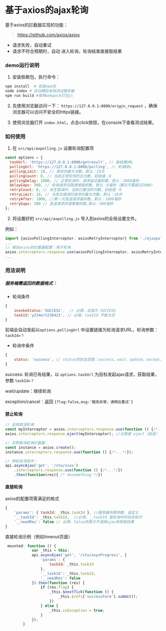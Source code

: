 # 基于axios的ajax轮询

基于axios的拦截器实现的功能：
> https://github.com/axios/axios
- 请求失败，自动重试
- 请求不符合预期时，自动 进入轮询，轮询结束直接取结果

### demo运行说明

1. 安装依赖包，执行命令：

```bash
npm install  # 安装npm包
node index # 启动模拟本地测试服务器
npm run build #使用webpack打包js
```

2. 先使用浏览器访问一下： `https://127.0.0.1:8000/origin_request` ，确保浏览器可以访问不安全的https链接。

3. 使用浏览器打开 `index.html`，点击click按钮，在console下查看测试结果。


### 如何使用

1. 在 `src/api/axpolling.js` 设置轮询配置项
```js
const options = {
  taskUrl: 'https://127.0.0.1:8000/getresult', // 取结果URL
  pollingUrl: 'https://127.0.0.1:8000/polling', // 轮询URL
  pollingLimit: 10, // 请求的最大次数，默认：10次
  pollingCount: 0, // 当前正常轮询的总次数，初始值：0
  pollingDelay: 1000, // 正常轮询时，请求延迟毫秒数，默认：1000毫秒
  delayGaps: 300, // 轮询请求间隔递增毫秒数，默认：0毫秒（建议不要超过1000）
  retryCount: 0, // 发生错误时，当前已重试的次数，初始值：0
  retryLimit: 10, // 当发生错误时请求的最大次数，默认：10次
  retryAfter: 1000, //第一次发送请求毫秒数，默认：1000毫秒
  retryGaps: 300 // 发送请求的递增毫秒数,默认：300毫秒
};
```

2. 将设置好的 `src/api/axpolling.js` 导入到axios的全局设置文件。

例如：
```js
import {axiosPollingInterceptor, axiosRetryInterceptor} from './ajaxpolling';
...
// 增加axios的拦截器配置：用于轮询
axios.interceptors.response.use(axiosPollingInterceptor, axiosRetryInterceptor);
...
```



### 用法说明

##### 服务端需返回的数据格式：

- 轮询条件

```js
{
    invokeStatus:'SUCCESS',  // 必填，且值为 SUCCESS
    taskId:'y234ert238423', // 必填，taskId 不能为空
}
```

前端会自动发起以`options.pollingUrl` 中设置链接为轮询请求URL，轮询参数： `taskId=？`

- 轮询中条件

```js
{
    status: 'success', // status的状态范围：success、wait、update、exception、cancel
}
```

success:  轮询已有结果，以  `options.taskUrl` 为目标发起ajax请求，获取结果，参数 `taskId=？`

wait/update：继续轮询

exception/cancel：返回 `{flag:false,msg:'服务异常，请稍后重试'}`



#### 禁止轮询

```js
// 全局取消轮询
const myInterceptor = axios.interceptors.response.use(function () {/*...*/});
axios.interceptors.response.eject(myInterceptor); //注意是 eject（驱逐）！！

// 实例取消轮询拦截器：
const instance = axios.create();
instance.interceptors.response.use(function () {/*...*/});

// 例如在项目中：
api.asyncAjax('get', '/stu/xxxx')
    .interceptors.response.use(function () {/*...*/})
    .then(function(res){ /* dosomething */})
```





#### 直接轮询

axios的配置项需满足的格式

```js
{
    'params': { taskId: _this.taskId }, //服务器所需参数，自定义
    '__taskId': _this.taskId,  //必填，__taskId 是轮询中的状态标识
    '__needRes': false // 必填，false则表示不调用ajax来获取结果
}
```



直接轮询示例（例如timeout页面）

```js
 mounted: function () {
            var _this = this;
            api.asyncAjax('get', '/stu/asynProgress', {
                'params': {
                    taskId: _this.taskId
                },
                '__taskId': _this.taskId,
                '__needRes': false
            }).then(function (res) {
                if (res.flag) {
                    _this.$nextTick(function () {
                        _this.$refs['successForm'].submit();
                    })
                } else {
                    _this.isException = true;
                }
            });
        }
```

